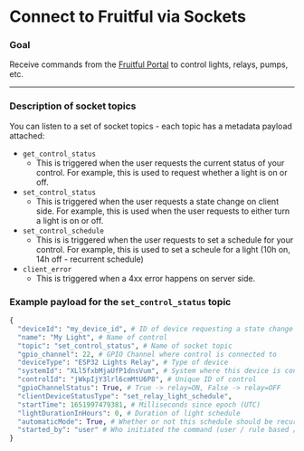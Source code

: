 # Connect to Fruitful via Sockets

### Goal

Receive commands from the [Fruitful Portal](https://app.fruitful.ag) to control lights, relays, pumps, etc.

---

### Description of socket topics

You can listen to a set of socket topics - each topic has a metadata payload attached:

- `get_control_status`
  - This is triggered when the user requests the current status of
    your control. For example, this is used to request whether a light is on or off.
- `set_control_status`
  - This is triggered when the user requests a state change on client side. For example, this is used when the user requests to either turn a light is on or off.
- `set_control_schedule`
  - This is is triggered when the user requests to set a schedule for your control. For example, this is used to set a scheule for a light (10h on, 14h off - recurrent schedule)
- `client_error`
  - This is triggered when a 4xx error happens on server side.

### Example payload for the `set_control_status` topic

```python
{
  "deviceId": "my_device_id", # ID of device requesting a state change
  "name": "My Light", # Name of control
  "topic": "set_control_status", # Name of socket topic
  "gpio_channel": 22, # GPIO Channel where control is connected to
  "deviceType": "ESP32 Lights Relay", # Type of device
  "systemId": "XLl5fxbMjaUfP1dnsVum", # System where this device is connected to
  "controlId": "jWkpIjY3lrl6cmMtU6P8", # Unique ID of control
  "gpioChannelStatus": True, # True -> relay=ON, False -> relay=OFF
  "clientDeviceStatusType": "set_relay_light_schedule",
  "startTime": 1651997479381, # Milliseconds since epoch (UTC)
  "lightDurationInHours": 0, # Duration of light schedule
  "automaticMode": True, # Whether or not this schedule should be recurrent
  "started_by": "user" # Who initiated the command (user / rule based / AI)
}

```
